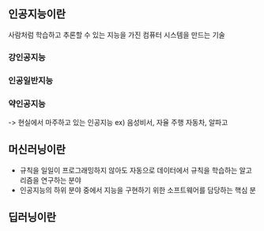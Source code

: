 ## 인공지능이란
사람처럼 학습하고 추론할 수 있는 지능을 가진 컴퓨터 시스템을 만드는 기술
### 강인공지능
### 인공일반지능
### 약인공지능
-> 현실에서 마주하고 있는 인공지능
  ex) 음성비서, 자율 주행 자동차, 알파고 
## 머신러닝이란
- 규칙을 일일이 프로그래밍하지 않아도 자동으로 데이터에서 규칙을 학습하는 알고리즘을 연구하는 분야
- 인공지능의 하위 분야 중에서 지능을 구현하기 위한 소프트웨어를 담당하는 핵심 분
## 딥러닝이란
